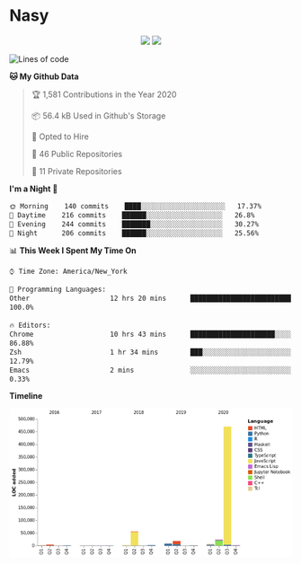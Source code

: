 # Nasy

<p align="center">
<img height="200" src="https://github-readme-stats.vercel.app/api?username=nasyxx&count_private=true&show_icons=true&theme=dracula&include_all_commits=true"/>
<img height="200" src="https://github-readme-stats.vercel.app/api/top-langs/?username=nasyxx&theme=dracula&hide=html,jupyter+notebook&count_private=true&show_icons=true"
</p>

<!--START_SECTION:waka-->
![Lines of code](https://img.shields.io/badge/From%20Hello%20World%20I%27ve%20Written-16.0%20million%20lines%20of%20code-blue)

**🐱 My Github Data** 

> 🏆 1,581 Contributions in the Year 2020
 > 
> 📦 56.4 kB Used in Github's Storage 
 > 
> 💼 Opted to Hire
 > 
> 📜 46 Public Repositories
 > 
> 🔑 11 Private Repositories 

**I'm a Night 🦉** 

```text
🌞 Morning    140 commits    ████░░░░░░░░░░░░░░░░░░░░░   17.37% 
🌆 Daytime    216 commits    ██████░░░░░░░░░░░░░░░░░░░   26.8% 
🌃 Evening    244 commits    ███████░░░░░░░░░░░░░░░░░░   30.27% 
🌙 Night      206 commits    ██████░░░░░░░░░░░░░░░░░░░   25.56%

```


📊 **This Week I Spent My Time On** 

```text
⌚︎ Time Zone: America/New_York

💬 Programming Languages: 
Other                    12 hrs 20 mins      █████████████████████████   100.0%

🔥 Editors: 
Chrome                   10 hrs 43 mins      █████████████████████░░░░   86.88% 
Zsh                      1 hr 34 mins        ███░░░░░░░░░░░░░░░░░░░░░░   12.79% 
Emacs                    2 mins              ░░░░░░░░░░░░░░░░░░░░░░░░░   0.33%

```

**Timeline**

![Chart not found](https://github.com/nasyxx/nasyxx/blob/master/charts/bar_graph.png) 


<!--END_SECTION:waka-->

<!-- ![visitors](https://visitor-badge.laobi.icu/badge?page_id=nasyxx.nasyxx) -->
